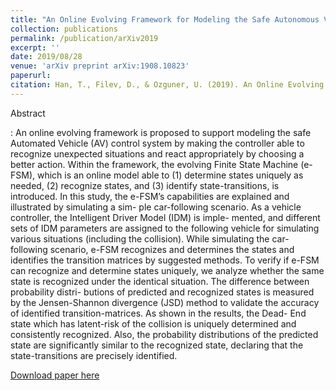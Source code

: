 ```yaml
---
title: "An Online Evolving Framework for Modeling the Safe Autonomous Vehicle Control System via Online Recognition of Latent Risks."
collection: publications
permalink: /publication/arXiv2019
excerpt: ''
date: 2019/08/28
venue: 'arXiv preprint arXiv:1908.10823'
paperurl: 
citation: Han, T., Filev, D., & Ozguner, U. (2019). An Online Evolving Framework for Modeling the Safe Autonomous Vehicle Control System via Online Recognition of Latent Risks. arXiv preprint arXiv:1908.10823.
---
```

Abstract

:    An online evolving framework is proposed to support modeling the safe Automated Vehicle (AV) control system by making the controller able to recognize unexpected situations and react appropriately by choosing a better action. Within the framework, the evolving Finite State Machine (e-FSM), which is an online model able to (1) determine states uniquely as needed, (2) recognize states, and (3) identify state-transitions, is introduced.
In this study, the e-FSM’s capabilities are explained and illustrated by simulating a sim- ple car-following scenario. As a vehicle controller, the Intelligent Driver Model (IDM) is imple- mented, and different sets of IDM parameters are assigned to the following vehicle for simulating various situations (including the collision). While simulating the car-following scenario, e-FSM recognizes and determines the states and identifies the transition matrices by suggested methods.
To verify if e-FSM can recognize and determine states uniquely, we analyze whether the same state is recognized under the identical situation. The difference between probability distri- butions of predicted and recognized states is measured by the Jensen-Shannon divergence (JSD) method to validate the accuracy of identified transition-matrices. As shown in the results, the Dead- End state which has latent-risk of the collision is uniquely determined and consistently recognized. Also, the probability distributions of the predicted state are significantly similar to the recognized state, declaring that the state-transitions are precisely identified.

[Download paper here](https://arxiv.org/pdf/1908.10823.pdf)
